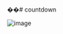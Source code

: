 ��# countdown

![image](https://user-images.githubusercontent.com/69002877/124497993-11e33a00-dd92-11eb-81f7-d7c740174072.png)
